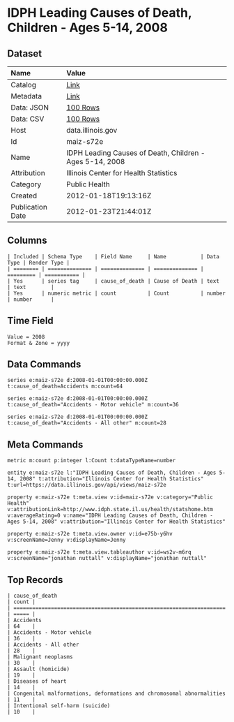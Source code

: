 # IDPH Leading Causes of Death, Children - Ages 5-14, 2008

## Dataset

| Name | Value |
| :--- | :---- |
| Catalog | [Link](https://catalog.data.gov/dataset/idph-leading-causes-of-death-children-ages-5-14-2008-ff909) |
| Metadata | [Link](https://data.illinois.gov/api/views/maiz-s72e) |
| Data: JSON | [100 Rows](https://data.illinois.gov/api/views/maiz-s72e/rows.json?max_rows=100) |
| Data: CSV | [100 Rows](https://data.illinois.gov/api/views/maiz-s72e/rows.csv?max_rows=100) |
| Host | data.illinois.gov |
| Id | maiz-s72e |
| Name | IDPH Leading Causes of Death, Children - Ages 5-14, 2008 |
| Attribution | Illinois Center for Health Statistics |
| Category | Public Health |
| Created | 2012-01-18T19:13:16Z |
| Publication Date | 2012-01-23T21:44:01Z |

## Columns

```ls
| Included | Schema Type    | Field Name     | Name           | Data Type | Render Type |
| ======== | ============== | ============== | ============== | ========= | =========== |
| Yes      | series tag     | cause_of_death | Cause of Death | text      | text        |
| Yes      | numeric metric | count          | Count          | number    | number      |
```

## Time Field

```ls
Value = 2008
Format & Zone = yyyy
```

## Data Commands

```ls
series e:maiz-s72e d:2008-01-01T00:00:00.000Z t:cause_of_death=Accidents m:count=64

series e:maiz-s72e d:2008-01-01T00:00:00.000Z t:cause_of_death="Accidents - Motor vehicle" m:count=36

series e:maiz-s72e d:2008-01-01T00:00:00.000Z t:cause_of_death="Accidents - All other" m:count=28
```

## Meta Commands

```ls
metric m:count p:integer l:Count t:dataTypeName=number

entity e:maiz-s72e l:"IDPH Leading Causes of Death, Children - Ages 5-14, 2008" t:attribution="Illinois Center for Health Statistics" t:url=https://data.illinois.gov/api/views/maiz-s72e

property e:maiz-s72e t:meta.view v:id=maiz-s72e v:category="Public Health" v:attributionLink=http://www.idph.state.il.us/health/statshome.htm v:averageRating=0 v:name="IDPH Leading Causes of Death, Children - Ages 5-14, 2008" v:attribution="Illinois Center for Health Statistics"

property e:maiz-s72e t:meta.view.owner v:id=e75b-y6hv v:screenName=Jenny v:displayName=Jenny

property e:maiz-s72e t:meta.view.tableauthor v:id=ws2v-m6rq v:screenName="jonathan nuttall" v:displayName="jonathan nuttall"
```

## Top Records

```ls
| cause_of_death                                                       | count | 
| ==================================================================== | ===== | 
| Accidents                                                            | 64    | 
| Accidents - Motor vehicle                                            | 36    | 
| Accidents - All other                                                | 28    | 
| Malignant neoplasms                                                  | 30    | 
| Assault (homicide)                                                   | 19    | 
| Diseases of heart                                                    | 14    | 
| Congenital malformations, deformations and chromosomal abnormalities | 11    | 
| Intentional self-harm (suicide)                                      | 10    | 
```